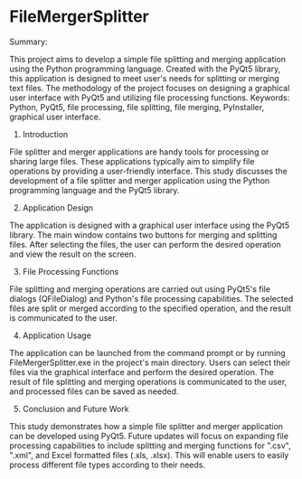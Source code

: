 # FileMergerSplitter
Summary:

This project aims to develop a simple file splitting and merging application using the Python programming language. Created with the PyQt5 library, this application is designed to meet user's needs for splitting or merging text files. The methodology of the project focuses on designing a graphical user interface with PyQt5 and utilizing file processing functions.
Keywords: Python, PyQt5, file processing, file splitting, file merging, PyInstaller, graphical user interface.

1. Introduction

File splitter and merger applications are handy tools for processing or sharing large files. These applications typically aim to simplify file operations by providing a user-friendly interface. This study discusses the development of a file splitter and merger application using the Python programming language and the PyQt5 library.

2. Application Design

The application is designed with a graphical user interface using the PyQt5 library. The main window contains two buttons for merging and splitting files. After selecting the files, the user can perform the desired operation and view the result on the screen.

3. File Processing Functions

File splitting and merging operations are carried out using PyQt5's file dialogs (QFileDialog) and Python's file processing capabilities. The selected files are split or merged according to the specified operation, and the result is communicated to the user.

4. Application Usage

The application can be launched from the command prompt or by running FileMergerSplitter.exe in the project's main directory. Users can select their files via the graphical interface and perform the desired operation. The result of file splitting and merging operations is communicated to the user, and processed files can be saved as needed.

5. Conclusion and Future Work

This study demonstrates how a simple file splitter and merger application can be developed using PyQt5. Future updates will focus on expanding file processing capabilities to include splitting and merging functions for ".csv", ".xml", and Excel formatted files (.xls, .xlsx). This will enable users to easily process different file types according to their needs.